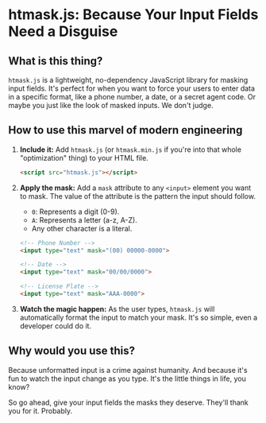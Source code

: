 # htmask.js: Because Your Input Fields Need a Disguise

## What is this thing?

`htmask.js` is a lightweight, no-dependency JavaScript library for masking input fields. It's perfect for when you want to force your users to enter data in a specific format, like a phone number, a date, or a secret agent code. Or maybe you just like the look of masked inputs. We don't judge.

## How to use this marvel of modern engineering

1.  **Include it:** Add `htmask.js` (or `htmask.min.js` if you're into that whole "optimization" thing) to your HTML file.

    ```html
    <script src="htmask.js"></script>
    ```

2.  **Apply the mask:** Add a `mask` attribute to any `<input>` element you want to mask. The value of the attribute is the pattern the input should follow.

    -   `0`: Represents a digit (0-9).
    -   `A`: Represents a letter (a-z, A-Z).
    -   Any other character is a literal.

    ```html
    <!-- Phone Number -->
    <input type="text" mask="(00) 00000-0000">

    <!-- Date -->
    <input type="text" mask="00/00/0000">

    <!-- License Plate -->
    <input type="text" mask="AAA-0000">
    ```

3.  **Watch the magic happen:** As the user types, `htmask.js` will automatically format the input to match your mask. It's so simple, even a developer could do it.

## Why would you use this?

Because unformatted input is a crime against humanity. And because it's fun to watch the input change as you type. It's the little things in life, you know?

So go ahead, give your input fields the masks they deserve. They'll thank you for it. Probably.